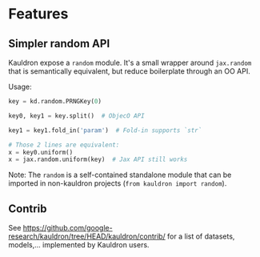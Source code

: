 # Features

## Simpler random API

Kauldron expose a `random` module. It's a small wrapper around `jax.random` that
is semantically equivalent, but reduce boilerplate through an OO API.

Usage:

```python
key = kd.random.PRNGKey(0)

key0, key1 = key.split()  # ObjecO API

key1 = key1.fold_in('param')  # Fold-in supports `str`

# Those 2 lines are equivalent:
x = key0.uniform()
x = jax.random.uniform(key)  # Jax API still works
```

Note: The `random` is a self-contained standalone module that can be imported in
non-kauldron projects (`from kauldron import random`).

## Contrib

See https://github.com/google-research/kauldron/tree/HEAD/kauldron/contrib/ for a list of datasets, models,...
implemented by Kauldron users.

<!--

TODO(epot): Add more docs on the various sub-componenents

## Kauldron core

Kauldron is composed of individual self-contained sub-modules, which can be
imported and used independently:

Can be used by other codebase:

*   `kd.konfig`:
*   `kd.random`:
*   `kd.typing`:
*   `kd.klinen`:

Core features:

*   `kd.data`:
*   `kd.train`:
*   `kd.chkpt`:
*   `kd.inspect`:

Training utils:

Model, metrics,...:

*   `kd.nn`:
*   `kd.metrics`:
*   `kd.losses`:
*   `kd.summaries`:

-->
